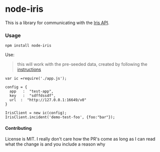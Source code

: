 # node-iris
This is a library for communicating with the [Iris API](https://github.com/linkedin/iris).

### Usage

`npm install node-iris`

Use:

> this will work with the pre-seeded data, created by following the [instructions](https://github.com/linkedin/iris/blob/master/README.md)

```
var ic =require('./app.js');

config = {
  app   :  "test-app",
  key   :  "sdffdssdf",
  url  :  "http://127.0.0.1:16649/v0"
}

IrisClient = new ic(config);
IrisClient.incident('demo-test-foo', {foo:"bar"});

```

#### Contributing
License is MIT. I really don't care how the PR's come as long as I can read what the change is and you include a reason why
